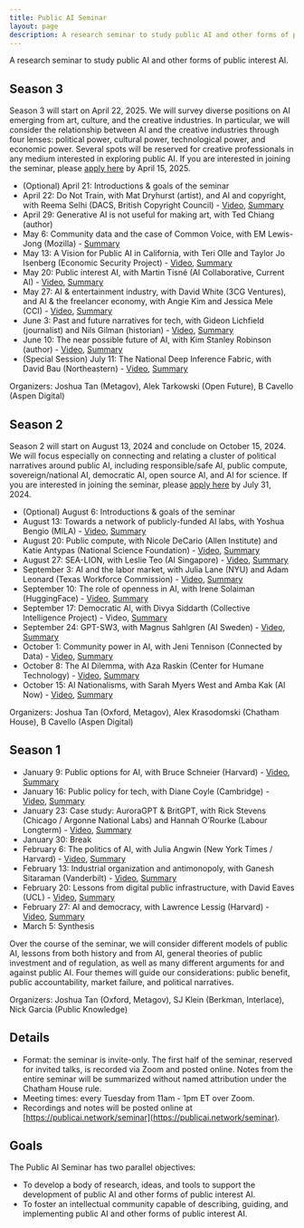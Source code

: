 ```yaml
---
title: Public AI Seminar
layout: page
description: A research seminar to study public AI and other forms of public interest AI.
---
```


A research seminar to study public AI and other forms of public interest AI.

## Season 3
Season 3 will start on April 22, 2025. We will survey diverse positions on AI emerging from art, culture, and the creative industries. In particular, we will consider the relationship between AI and the creative industries through four lenses: political power, cultural power, technological power, and economic power. Several spots will be reserved for creative professionals in any medium interested in exploring public AI. If you are interested in joining the seminar, please [apply here](https://forms.gle/1f8fkcCEjEoJF6L78) by April 15, 2025.

- (Optional) April 21: Introductions & goals of the seminar
- April 22: Do Not Train, with Mat Dryhurst (artist), and AI and copyright, with Reema Selhi (DACS, British Copyright Council) - [Video](https://youtu.be/PTXqXvWh5jk), [Summary](https://docs.google.com/document/d/1dA6y01RaEvgApO6VrCAEjd4K-eZl5U9oN_2xP40GzNs/edit?tab=t.0)
- April 29: Generative AI is not useful for making art, with Ted Chiang (author)
- May 6: Community data and the case of Common Voice, with EM Lewis-Jong (Mozilla) - [Summary](https://docs.google.com/document/d/11K5Mln8f4RmzTqmjfwahsRJax3SepiiRgE24Kv0-op8/edit?tab=t.0)
- May 13: A Vision for Public AI in California, with Teri Olle and Taylor Jo Isenberg (Economic Security Project) - [Video](https://youtu.be/HorkM5CndtE), [Summary](https://docs.google.com/document/d/1rjO6enuPU7YlCb_RCnAmhfs9nW_v7CNy9suXTlTSOjE/edit?usp=drive_link)
- May 20: Public interest AI, with Martin Tisné (AI Collaborative, Current AI) - [Video](https://youtu.be/3kd39SvaOr8), [Summary](https://docs.google.com/document/d/1mFQvRwSY3ou9eVSEdnJJrgI61g-I3rRs_kWbmmWU-S0/edit?tab=t.0)
- May 27: AI & entertainment industry, with David White (3CG Ventures), and AI & the freelancer economy, with Angie Kim and Jessica Mele (CCI) - [Video](https://youtu.be/U3oJQ51vOBU), [Summary](https://docs.google.com/document/d/1lKzkxsS-8boabpbKud1X7iOhWWjWs-x1PnrhU6GnBsg/edit?tab=t.0)
- June 3: Past and future narratives for tech, with Gideon Lichfield (journalist) and Nils Gilman (historian) - [Video](https://youtu.be/3UVfaegU2vk), [Summary](https://docs.google.com/document/d/1vWZQPKtWbtQM0AfJCjsSxNSZsZiSVBJ0f-V146nJ5DM/edit?tab=t.0)
- June 10: The near possible future of AI, with Kim Stanley Robinson (author) - [Video](https://youtu.be/qQe7H9CY5Bw), [Summary](https://docs.google.com/document/d/1POa6jdSMKxWt-ktxoyxezLKu8PD4GtAxUshSAdbtgU8/edit?tab=t.0)
- (Special Session) July 11: The National Deep Inference Fabric, with David Bau (Northeastern) - [Video](https://youtu.be/y6DZloFMZT4), [Summary](https://docs.google.com/document/d/1gCCvDQN54xjcgXu8X5BHSIqvEIkXrVDPe-UaiQwLO4g/edit?tab=t.0)

Organizers: Joshua Tan (Metagov), Alek Tarkowski (Open Future), B Cavello (Aspen Digital)

## Season 2
Season 2 will start on August 13, 2024 and conclude on October 15, 2024. We will focus especially on connecting and relating a cluster of political narratives around public AI, including responsible/safe AI, public compute, sovereign/national AI, democratic AI, open source AI, and AI for science. If you are interested in joining the seminar, please [apply here](https://forms.gle/1f8fkcCEjEoJF6L78) by July 31, 2024.

- (Optional) August 6: Introductions & goals of the seminar
- August 13: Towards a network of publicly-funded AI labs, with Yoshua Bengio (MILA) - [Video](https://archive.org/details/public-ai-bengio), [Summary](https://docs.google.com/document/d/1na9xHK95XLW9TaUOx5DF_bpTu9mgTQYSAT7bWzWAMHM/edit)
- August 20: Public compute, with Nicole DeCario (Allen Institute) and Katie Antypas (National Science Foundation) - [Video](https://archive.org/details/public-ai-decario-antypas), [Summary](https://docs.google.com/document/d/1Dr3UlH9Orb7GD0wYga94xNIVKOrEkjH2P_A1qqvBWZ4/edit?usp=sharing)
- August 27: SEA-LION, with Leslie Teo (AI Singapore) - [Video](https://archive.org/details/public-ai-teo), [Summary](https://docs.google.com/document/d/18TPtkUfRmhZbpvuQPgrmr_kCiK9R_mBhHa6aDKYekMI/edit)
- September 3: AI and the labor market, with Julia Lane (NYU) and Adam Leonard (Texas Workforce Commission) - [Video](https://archive.org/details/public-ai-lane-leonard), [Summary](https://docs.google.com/document/d/1pD3Ytmjgd7eTvAqfhLsm9IXkzdg60yA0uqHGSsdSr5I/edit)
- September 10: The role of openness in AI, with Irene Solaiman (HuggingFace) - [Video](https://archive.org/details/public-ai-solaiman), [Summary](https://docs.google.com/document/d/1qV-1StRDlSFpVPXtusmXAxNIgGtR6CTpno9dUe8tiZY/edit)
- September 17: Democratic AI, with Divya Siddarth (Collective Intelligence Project) - Video, [Summary](https://docs.google.com/document/d/1z0OOK7lwcwXBU59hqwFMR6_Plycdri52n01E89zhNm4/edit)
- September 24: GPT-SW3, with Magnus Sahlgren (AI Sweden) - [Video](https://www.youtube.com/watch?v=0ak4vcFCjSA&list=PL95oM4NmjfADBo-cZ4fYjw8Hd1rn0sILL), [Summary](https://docs.google.com/document/d/1zp2mVGcPRIUPe_h4GqT12-tyCkVO-RTj3LSugiPv3ek/edit?tab=t.0#heading=h.d5078j16iqmz)
- October 1: Community power in AI, with Jeni Tennison (Connected by Data) - [Video](https://www.youtube.com/watch?v=C6lUBq59m5M&list=PL95oM4NmjfADBo-cZ4fYjw8Hd1rn0sILL&index=1), [Summary](https://docs.google.com/document/d/1uHOgx85q3v1mgO_xOfelYU5nlsFYgk7nlshmLt7qAKo/edit?tab=t.0)
- October 8: The AI Dilemma, with Aza Raskin (Center for Humane Technology) - [Video](https://www.youtube.com/watch?v=gmtHT2zt-4g&list=PL95oM4NmjfADBo-cZ4fYjw8Hd1rn0sILL&index=2), [Summary](https://docs.google.com/document/d/1ATwQxTheRL7QOFGSbVO2Di2TCdbEr-GlVKBj3ldAR6U/edit?tab=t.0)
- October 15: AI Nationalisms, with Sarah Myers West and Amba Kak (AI Now) - [Video](https://youtu.be/_fqbtIQtHFE), [Summary](https://docs.google.com/document/d/10o_fJVzRHsSxcSMJuyp4UmG9IlYMB-dO8EDs8Vqa6Uc/edit?tab=t.0)

Organizers: Joshua Tan (Oxford, Metagov), Alex Krasodomski (Chatham House), B Cavello (Aspen Digital)

## Season 1
- January 9: Public options for AI, with Bruce Schneier (Harvard) - [Video](https://archive.org/details/public-ai-schneier), [Summary](https://docs.google.com/document/d/1j0foQVDe0ELYJCrZxOM7ueSiXFVvWr84Hycl2ZdeWFE/edit)
- January 16: Public policy for tech, with Diane Coyle (Cambridge) - [Video](https://archive.org/details/public-ai-coyle), [Summary](https://docs.google.com/document/d/1n3DcShalIqN0drYMJbbZBANNWbKznAtiT5n3jtsz0tM/edit)
- January 23: Case study: AuroraGPT & BritGPT, with Rick Stevens (Chicago / Argonne National Labs) and Hannah O’Rourke (Labour Longterm) - [Video](https://archive.org/details/public-ai-stevens-orourke), [Summary](https://docs.google.com/document/d/1B2hpWIP-8kXCHuMuJ9ocr3Nk-R-M37OavXLyefiWiUQ/edit)
- January 30: Break
- February 6: The politics of AI, with Julia Angwin (New York Times / Harvard) - [Video](https://archive.org/details/public-ai-angwin), [Summary](https://docs.google.com/document/d/14KkrfR7dLQcrUotxhXDQhoTHSV0wg6ehWpPddt6gyko/edit)
- February 13: Industrial organization and antimonopoly, with Ganesh Sitaraman (Vanderbilt) - [Video](https://archive.org/details/public-ai-sitaraman), [Summary](https://docs.google.com/document/d/1tJMZ0QHDO2fn1R_Ilftpx9nwliBy_CIufxFfPIgAltU/edit)
- February 20: Lessons from digital public infrastructure, with David Eaves (UCL) - [Video](https://archive.org/details/public-ai-eaves), [Summary](https://docs.google.com/document/d/1kuVO1-7o_RQCMk6USywjrlX-31q3beOAWDChAFvJIAk/edit)
- February 27: AI and democracy, with Lawrence Lessig (Harvard) - [Video](https://archive.org/details/public-ai-lessig), [Summary](https://docs.google.com/document/d/1jHePFaAw_0MJSBqZ84Toep1GS3HR5DftpyHTzTTL8qk/edit)
- March 5: Synthesis

Over the course of the seminar, we will consider different models of public AI, lessons from both history and from AI, general theories of public investment and of regulation, as well as many different arguments for and against public AI. Four themes will guide our considerations: public benefit, public accountability, market failure, and political narratives.

Organizers: Joshua Tan (Oxford, Metagov), SJ Klein (Berkman, Interlace), Nick Garcia (Public Knowledge)

## Details
- Format: the seminar is invite-only. The first half of the seminar, reserved for invited talks, is recorded via Zoom and posted online. Notes from the entire seminar will be summarized without named attribution under the Chatham House rule.
- Meeting times: every Tuesday from 11am - 1pm ET over Zoom.
- Recordings and notes will be posted online at [https://publicai.network/seminar](https://publicai.network/seminar).

## Goals
The Public AI Seminar has two parallel objectives: 
- To develop a body of research, ideas, and tools to support the development of public AI and other forms of public interest AI.
- To foster an intellectual community capable of describing, guiding, and implementing public AI and other forms of public interest AI.
